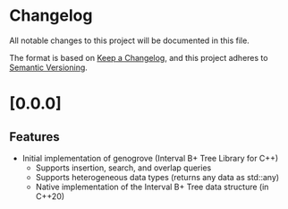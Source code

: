 # Changelog

All notable changes to this project will be documented in this file.

The format is based on [Keep a Changelog](https://keepachangelog.com/en/1.0.0/),
and this project adheres to [Semantic Versioning](https://semver.org/spec/v2.0.0.html).

# [0.0.0]

## Features

- Initial implementation of genogrove (Interval B+ Tree Library for C++)
    - Supports insertion, search, and overlap queries
    - Supports heterogeneous data types (returns any data as std::any)
    - Native implementation of the Interval B+ Tree data structure (in C++20)
